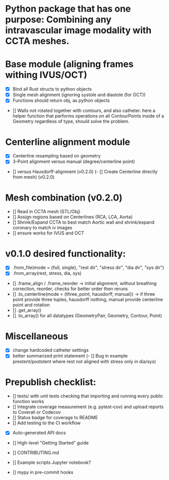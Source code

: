 # Python package that has one purpose: Combining any intravascular image modality with CCTA meshes.
# Base module (aligning frames withing IVUS/OCT)
- [x] Bind all Rust structs to python objects
- [x] Single mesh alignment (ignoring systole and diastole (for OCT))
- [x] Functions should return obj, as python objects
- [] Walls not rotated together with contours, and also catheter. 
    here a helper function that performs operations on all ContourPoints
    inside of a Geometry regardless of type, should solve the problem.

# Centerline alignment module
- [x] Centerline resampling based on geometry
- [x] 3-Point alignment versus manual (degree/centerline point)
- [] versus Hausdorff-alignment (v0.2.0)
(- [] Create Centerline directly from mesh) (v0.2.0)

# Mesh combination (v0.2.0)
- [] Read in CCTA mesh (STL/Obj)
- [] Assign regions based on Centerlines (RCA, LCA, Aorta)
- [] Shrink/Expand CCTA to best match Aortic wall and shrink/expand coronary to match iv images
- [] ensure works for IVUS and OCT

# v0.1.0 desired functionality:
- [x] .from_file(mode = {full, single}, "rest dir", "stress dir", "dia dir", "sys dir")
- [x] .from_array(rest, stress, dia, sys)
- [] .frame_align / .frame_reorder -> initial alignment, without breathing correction, reorder, checks for better order then reruns
- [] .to_centerline(mode = {three_point, hausdorff, manual}) -> if three point provide three tuples, hausdorff nothing, manual provide centerline point and rotation
- [] .get_array()
- [] .to_array() for all datatypes (GeometryPair, Geometry, Contour, Point)

# Miscellaneous
- [x] change hardcoded catheter settings
- [x] better summarized print statement
(- [] Bug in example prestent/poststent where rest not aligned with stress only in dia/sys)

# Prepublish checklist:
- [] tests/ with unit tests checking that importing and running every public function works
- [] Integrate coverage measurement (e.g. pytest-cov) and upload reports to Coverall or Codecov
- [] Status badge for coverage to README
- [] Add testing to the CI workflow
- [x] Auto-generated API docs
- [] High-level "Getting Started" guide
- [] CONTRIBUTING.md

- [] Example scripts Jupyter notebook?
- [] mypy in pre-commit hooks